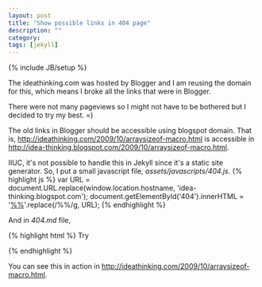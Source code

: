 ```yaml
---
layout: post
title: "Show possible links in 404 page"
description: ""
category: 
tags: [jekyll]
---
```

{% include JB/setup %}

The ideathinking.com was hosted by Blogger and I am reusing the domain for this, which means I broke all the links that were in Blogger.

There were not many pageviews so I might not have to be bothered but I decided to try my best. =)

The old links in Blogger should be accessible using blogspot domain. That is, <http://ideathinking.com/2009/10/arraysizeof-macro.html> is accessible in <http://idea-thinking.blogspot.com/2009/10/arraysizeof-macro.html>.

IIUC, it's not possible to handle this in Jekyll since it's a static site generator. So, I put a small javascript file, *assets/javascripts/404.js*.
{% highlight js %}
var URL = document.URL.replace(window.location.hostname, 'idea-thinking.blogspot.com');
document.getElementById('404').innerHTML = '<a href="%%">%%</a>'.replace(/%%/g, URL);
{% endhighlight %}

And in *404.md* file,

{% highlight html %}
Try <b><span id="404"></span></b>
<script type="text/javascript" src="/assets/javascripts/404.js"></script>
{% endhighlight %}

You can see this in action in <http://ideathinking.com/2009/10/arraysizeof-macro.html>.
